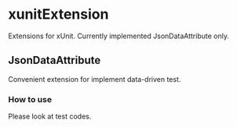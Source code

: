 # xunitExtension
Extensions for xUnit. Currently implemented JsonDataAttribute only.

## JsonDataAttribute
Convenient extension for implement data-driven test.

### How to use
Please look at test codes.

